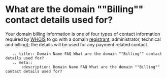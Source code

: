 # What are the domain ""Billing"" contact details used for?

Your domain billing information is one of four types of contact information required by [WHOIS](/domains/domains/faqs/what-is-whois)
to go with a domain [registrant](/domains/domains/faqs/what-is-a-domain-registrant), administrator, technical and billing); the details will be used for any payment related contact.

```eval_rst
   .. title:: Domain Name FAQ What are the domain ""Billing"" contact details used for?
   .. meta::
       :description: Domain Name FAQ What are the domain ""Billing"" contact details used for?
```
